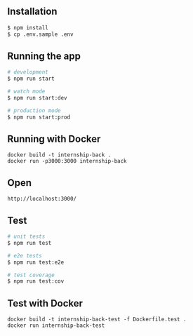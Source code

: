 ## Installation

```bash
$ npm install
$ cp .env.sample .env
```

## Running the app

```bash
# development
$ npm run start

# watch mode
$ npm run start:dev

# production mode
$ npm run start:prod
```

## Running with Docker
```
docker build -t internship-back .
docker run -p3000:3000 internship-back
```

## Open
```
http://localhost:3000/
```

## Test

```bash
# unit tests
$ npm run test

# e2e tests
$ npm run test:e2e

# test coverage
$ npm run test:cov
```
## Test with Docker
```
docker build -t internship-back-test -f Dockerfile.test .
docker run internship-back-test
```